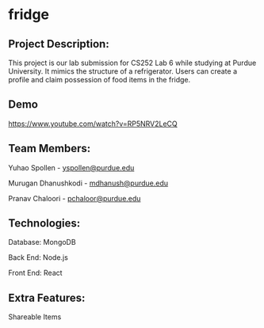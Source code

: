 # fridge

## Project Description:
This project is our lab submission for CS252 Lab 6 while studying at Purdue University. It mimics the structure of a refrigerator. Users can create a profile and claim possession of food items in the fridge.

## Demo
https://www.youtube.com/watch?v=RP5NRV2LeCQ

## Team Members:
Yuhao Spollen - 
yspollen@purdue.edu

Murugan Dhanushkodi - 
mdhanush@purdue.edu

Pranav Chaloori - 
pchaloor@purdue.edu

## Technologies:
Database: MongoDB

Back End: Node.js

Front End: React

## Extra Features:
Shareable Items 
